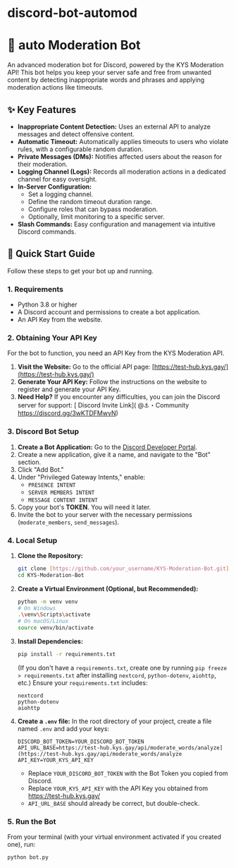 # discord-bot-automod
# 🤖 auto Moderation Bot

An advanced moderation bot for Discord, powered by the KYS Moderation API! This bot helps you keep your server safe and free from unwanted content by detecting inappropriate words and phrases and applying moderation actions like timeouts.

## ✨ Key Features

* **Inappropriate Content Detection:** Uses an external API to analyze messages and detect offensive content.
* **Automatic Timeout:** Automatically applies timeouts to users who violate rules, with a configurable random duration.
* **Private Messages (DMs):** Notifies affected users about the reason for their moderation.
* **Logging Channel (Logs):** Records all moderation actions in a dedicated channel for easy oversight.
* **In-Server Configuration:**
    * Set a logging channel.
    * Define the random timeout duration range.
    * Configure roles that can bypass moderation.
    * Optionally, limit monitoring to a specific server.
* **Slash Commands:** Easy configuration and management via intuitive Discord commands.

## 🚀 Quick Start Guide

Follow these steps to get your bot up and running.

### 1. Requirements

* Python 3.8 or higher
* A Discord account and permissions to create a bot application.
* An API Key from the website.
### 2. Obtaining Your  API Key

For the bot to function, you need an API Key from the KYS Moderation API.

1.  **Visit the Website:** Go to the official   API page: [https://test-hub.kys.gay/](https://test-hub.kys.gay/)
2.  **Generate Your API Key:** Follow the instructions on the website to register and generate your API Key.
3.  **Need Help?** If you encounter any difficulties, you can join the  Discord server for support: [ Discord Invite Link]( @⚓・Community 
https://discord.gg/3wKTDFMwvN) 

### 3. Discord Bot Setup

1.  **Create a Bot Application:** Go to the [Discord Developer Portal](https://discord.com/developers/applications).
2.  Create a new application, give it a name, and navigate to the "Bot" section.
3.  Click "Add Bot."
4.  Under "Privileged Gateway Intents," enable:
    * `PRESENCE INTENT`
    * `SERVER MEMBERS INTENT`
    * `MESSAGE CONTENT INTENT`
5.  Copy your bot's **TOKEN**. You will need it later.
6.  Invite the bot to your server with the necessary permissions (`moderate_members`, `send_messages`).

### 4. Local Setup

1.  **Clone the Repository:**
    ```bash
    git clone [https://github.com/your_username/KYS-Moderation-Bot.git](https://github.com/your_username/KYS-Moderation-Bot.git)
    cd KYS-Moderation-Bot
    ```
2.  **Create a Virtual Environment (Optional, but Recommended):**
    ```bash
    python -m venv venv
    # On Windows
    .\venv\Scripts\activate
    # On macOS/Linux
    source venv/bin/activate
    ```
3.  **Install Dependencies:**
    ```bash
    pip install -r requirements.txt
    ```
    (If you don't have a `requirements.txt`, create one by running `pip freeze > requirements.txt` after installing `nextcord`, `python-dotenv`, `aiohttp`, etc.)
    Ensure your `requirements.txt` includes:
    ```
    nextcord
    python-dotenv
    aiohttp
    ```
4.  **Create a `.env` file:**
    In the root directory of your project, create a file named `.env` and add your keys:
    ```
    DISCORD_BOT_TOKEN=YOUR_DISCORD_BOT_TOKEN
    API_URL_BASE=https://test-hub.kys.gay/api/moderate_words/analyze](https://test-hub.kys.gay/api/moderate_words/analyze
    API_KEY=YOUR_KYS_API_KEY
    ```
    * Replace `YOUR_DISCORD_BOT_TOKEN` with the Bot Token you copied from Discord.
    * Replace `YOUR_KYS_API_KEY` with the API Key you obtained from https://test-hub.kys.gay/
    * `API_URL_BASE` should already be correct, but double-check.

### 5. Run the Bot

From your terminal (with your virtual environment activated if you created one), run:

```bash
python bot.py
